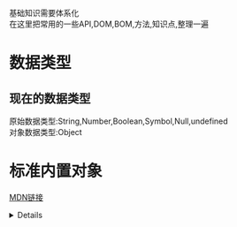 基础知识需要体系化  
在这里把常用的一些API,DOM,BOM,方法,知识点,整理一遍  
  
数据类型  
===
  
现在的数据类型
---
原始数据类型:String,Number,Boolean,Symbol,Null,undefined  
对象数据类型:Object  
  
标准内置对象
===
[MDN链接](https://developer.mozilla.org/zh-CN/docs/Web/JavaScript/Reference/Global_Objects)  
<details>  
常用的:  
1.Array  
2.Date  
3.Error  
4.Function  
5.Generator  
6.Infinity  
7.JSON  
8.Map  
9.Math  
10.NaN
11.Number  
12.Object  
13.Promise  
14.Proxy  
15.Reflect  
16.RegExp  
17.Set  
18.String  
19.Symbol  
20.WeakMap  
21.WeakSet  
22.isFinite()  
23.isNaN()  
24.null  
25.parseFloat  
26.parseInt  
27.undefined  
<details> 
  
基础重要运算符
===
"=="与"==="  
比较运算符(<,>,<=,>=)  
**in**  
**instanceof**  
逻辑表达式(&&,||,!)  
"="  
eval(不要用)  
**条件运算符(:?)**  
**typeof**  
delete  
void(不常用)  
逗号运算符(,)  
  

  
基础语句
===
<details>  
  
声明语句  
---
let,const,var,function,class  
  
条件语句  
---
if,else if,switch
  
循环
---
</details>  
  
  
  
  
数组方法
===
  
对象方法
===
  
  
set/map方法
===
  
Reflect
===
  
  
  
Proxy
===
  
  
  
Promise
===
  
  
  
  
